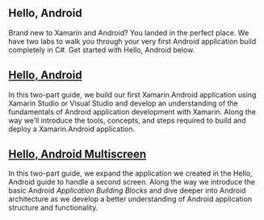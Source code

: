 ##  Hello, Android

Brand new to Xamarin and Android? You landed in the perfect place. We have two labs to walk you through your very first Android application build completely in C#. Get started with Hello, Android below.

##  [Hello, Android](https://github.com/xamarin/dev-days-labs/tree/master/1%20-%20Beginner%20-%20Hello%20Xamarin.Android/Hello_Android)

In this two-part guide, we build our first Xamarin.Android application using Xamarin Studio or Visual Studio and develop an understanding of the fundamentals of Android application development with Xamarin. Along the way we’ll introduce the tools, concepts, and steps required to build and deploy a Xamarin.Android application.



##  [Hello, Android Multiscreen](https://github.com/xamarin/dev-days-labs/tree/master/1%20-%20Beginner%20-%20Hello%20Xamarin.Android/Hello_Android_Multiscreen)

In this two-part guide, we expand the application we created in the Hello, Android guide to handle a second screen. Along the way we introduce the basic Android *Application Building Blocks* and dive deeper into Android architecture as we develop a better understanding of Android application structure and functionality.